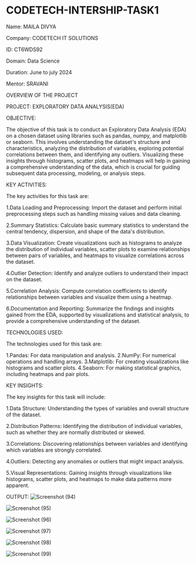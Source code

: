 # CODETECH-INTERSHIP-TASK1
Name: MAILA DIVYA

Company: CODETECH IT SOLUTIONS

ID: CT6WDS92

Domain: Data Science

Duration: June to july 2024

Mentor: SRAVANI



OVERVIEW OF THE PROJECT

PROJECT: EXPLORATORY DATA ANALYSIS(EDA)


OBJECTIVE:

The objective of this task is to conduct an Exploratory Data Analysis (EDA) on a chosen dataset using libraries such as pandas, numpy, and matplotlib or seaborn. This involves understanding the dataset's structure and characteristics, analyzing the distribution of variables, exploring potential correlations between them, and identifying any outliers. Visualizing these insights through histograms, scatter plots, and heatmaps will help in gaining a comprehensive understanding of the data, which is crucial for guiding subsequent data processing, modeling, or analysis steps.



KEY ACTIVITIES:

The key activities for this task are:

1.Data Loading and Preprocessing: Import the dataset and perform initial preprocessing steps such as handling missing values and data cleaning.

2.Summary Statistics: Calculate basic summary statistics to understand the central tendency, dispersion, and shape of the data's distribution.

3.Data Visualization: Create visualizations such as histograms to analyze the distribution of individual variables, scatter plots to examine relationships between pairs of variables, and heatmaps to visualize correlations across the dataset.

4.Outlier Detection: Identify and analyze outliers to understand their impact on the dataset.

5.Correlation Analysis: Compute correlation coefficients to identify relationships between variables and visualize them using a heatmap.

6.Documentation and Reporting: Summarize the findings and insights gained from the EDA, supported by visualizations and statistical analysis, to provide a comprehensive understanding of the dataset.



TECHNOLOGIES USED:

The technologies used for this task are:

1.Pandas: For data manipulation and analysis.
2.NumPy: For numerical operations and handling arrays.
3.Matplotlib: For creating visualizations like histograms and scatter plots.
4.Seaborn: For making statistical graphics, including heatmaps and pair plots.



KEY INSIGHTS:

The key insights for this task will include:

1.Data Structure: Understanding the types of variables and overall structure of the dataset.

2.Distribution Patterns: Identifying the distribution of individual variables, such as whether they are normally distributed or skewed.

3.Correlations: Discovering relationships between variables and identifying which variables are strongly correlated.

4.Outliers: Detecting any anomalies or outliers that might impact analysis.

5.Visual Representations: Gaining insights through visualizations like histograms, scatter plots, and heatmaps to make data patterns more apparent.

OUTPUT:
![Screenshot (94)](https://github.com/mdivya09/CODETECH-INTERSHIP-TASK1/assets/163804400/5a030ba5-89eb-47a7-9fa7-92b40def1385)

![Screenshot (95)](https://github.com/mdivya09/CODETECH-INTERSHIP-TASK1/assets/163804400/2db49611-c564-4484-8075-c3d0a724f031)

![Screenshot (96)](https://github.com/mdivya09/CODETECH-INTERSHIP-TASK1/assets/163804400/c2a246e8-23dc-4241-8dbe-995a0953c90e)

![Screenshot (97)](https://github.com/mdivya09/CODETECH-INTERSHIP-TASK1/assets/163804400/14b09441-675c-4382-b93e-f8b7dd048edb)


![Screenshot (98)](https://github.com/mdivya09/CODETECH-INTERSHIP-TASK1/assets/163804400/772f6077-34d4-4563-9348-bd6e5a13fc32)


![Screenshot (99)](https://github.com/mdivya09/CODETECH-INTERSHIP-TASK1/assets/163804400/0493190f-f589-4a28-a72b-6fbe6ebf4bca)

